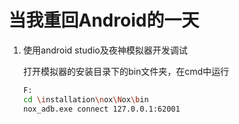 # 当我重回Android的一天

1. 使用android studio及夜神模拟器开发调试

   打开模拟器的安装目录下的bin文件夹，在cmd中运行

   ```bash
   F:
   cd \installation\nox\Nox\bin
   nox_adb.exe connect 127.0.0.1:62001
   ```


